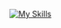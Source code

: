 [![My Skills](https://skillicons.dev/icons?i=js,html,css,react,java,oy&perline=3)](https://skillicons.dev)
